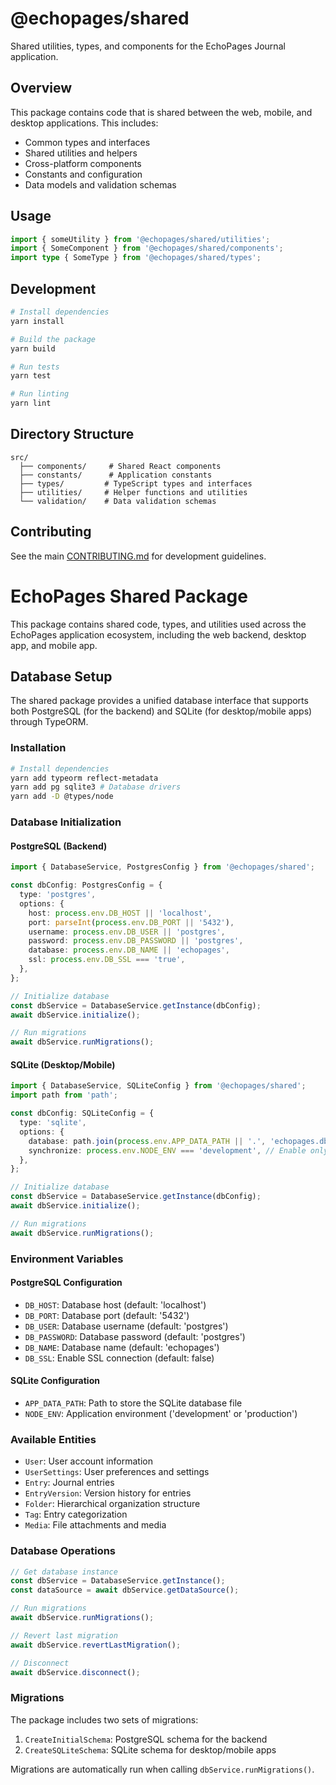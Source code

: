 # @echopages/shared

Shared utilities, types, and components for the EchoPages Journal application.

## Overview

This package contains code that is shared between the web, mobile, and desktop applications. This includes:

- Common types and interfaces
- Shared utilities and helpers
- Cross-platform components
- Constants and configuration
- Data models and validation schemas

## Usage

```typescript
import { someUtility } from '@echopages/shared/utilities';
import { SomeComponent } from '@echopages/shared/components';
import type { SomeType } from '@echopages/shared/types';
```

## Development

```bash
# Install dependencies
yarn install

# Build the package
yarn build

# Run tests
yarn test

# Run linting
yarn lint
```

## Directory Structure

```
src/
  ├── components/     # Shared React components
  ├── constants/      # Application constants
  ├── types/         # TypeScript types and interfaces
  ├── utilities/     # Helper functions and utilities
  └── validation/    # Data validation schemas
```

## Contributing

See the main [CONTRIBUTING.md](../../CONTRIBUTING.md) for development guidelines.

# EchoPages Shared Package

This package contains shared code, types, and utilities used across the EchoPages application ecosystem, including the web backend, desktop app, and mobile app.

## Database Setup

The shared package provides a unified database interface that supports both PostgreSQL (for the backend) and SQLite (for desktop/mobile apps) through TypeORM.

### Installation

```bash
# Install dependencies
yarn add typeorm reflect-metadata
yarn add pg sqlite3 # Database drivers
yarn add -D @types/node
```

### Database Initialization

#### PostgreSQL (Backend)

```typescript
import { DatabaseService, PostgresConfig } from '@echopages/shared';

const dbConfig: PostgresConfig = {
  type: 'postgres',
  options: {
    host: process.env.DB_HOST || 'localhost',
    port: parseInt(process.env.DB_PORT || '5432'),
    username: process.env.DB_USER || 'postgres',
    password: process.env.DB_PASSWORD || 'postgres',
    database: process.env.DB_NAME || 'echopages',
    ssl: process.env.DB_SSL === 'true',
  },
};

// Initialize database
const dbService = DatabaseService.getInstance(dbConfig);
await dbService.initialize();

// Run migrations
await dbService.runMigrations();
```

#### SQLite (Desktop/Mobile)

```typescript
import { DatabaseService, SQLiteConfig } from '@echopages/shared';
import path from 'path';

const dbConfig: SQLiteConfig = {
  type: 'sqlite',
  options: {
    database: path.join(process.env.APP_DATA_PATH || '.', 'echopages.db'),
    synchronize: process.env.NODE_ENV === 'development', // Enable only in development
  },
};

// Initialize database
const dbService = DatabaseService.getInstance(dbConfig);
await dbService.initialize();

// Run migrations
await dbService.runMigrations();
```

### Environment Variables

#### PostgreSQL Configuration

- `DB_HOST`: Database host (default: 'localhost')
- `DB_PORT`: Database port (default: '5432')
- `DB_USER`: Database username (default: 'postgres')
- `DB_PASSWORD`: Database password (default: 'postgres')
- `DB_NAME`: Database name (default: 'echopages')
- `DB_SSL`: Enable SSL connection (default: false)

#### SQLite Configuration

- `APP_DATA_PATH`: Path to store the SQLite database file
- `NODE_ENV`: Application environment ('development' or 'production')

### Available Entities

- `User`: User account information
- `UserSettings`: User preferences and settings
- `Entry`: Journal entries
- `EntryVersion`: Version history for entries
- `Folder`: Hierarchical organization structure
- `Tag`: Entry categorization
- `Media`: File attachments and media

### Database Operations

```typescript
// Get database instance
const dbService = DatabaseService.getInstance();
const dataSource = await dbService.getDataSource();

// Run migrations
await dbService.runMigrations();

// Revert last migration
await dbService.revertLastMigration();

// Disconnect
await dbService.disconnect();
```

### Migrations

The package includes two sets of migrations:

1. `CreateInitialSchema`: PostgreSQL schema for the backend
2. `CreateSQLiteSchema`: SQLite schema for desktop/mobile apps

Migrations are automatically run when calling `dbService.runMigrations()`.
